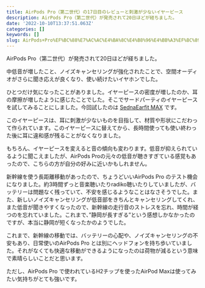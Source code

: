 ```yaml
---
title: AirPods Pro（第二世代）の17日目のレビューと刺激が少ないイヤーピース
description: AirPods Pro（第二世代）が発売されて20日ほどが経ちました。
date: '2022-10-10T13:37:51.063Z'
categories: []
keywords: []
slug: AirPods+Pro%EF%BC%88%E7%AC%AC%E4%BA%8C%E4%B8%96%E4%BB%A3%EF%BC%89%E3%81%AE17%E6%97%A5%E7%9B%AE%E3%81%AE%E3%83%AC%E3%83%93%E3%83%A5%E3%83%BC%E3%81%A...
---
```

AirPods Pro（第二世代）が発売されて20日ほどが経ちました。

中低音が増したこと、ノイズキャンセリングが強化されたことで、空間オーディオがさらに聞き応えが良くなり、使い続けたいイヤホンでした。

ひとつだけ気になったことがありました。イヤーピースの密度が増したのか、耳の摩擦が増したように感じたことでした。そこでサードパーティのイヤーピースを試してみることにしました。今回試したのは [SednaEarfit MAX](https://www.aiuto-jp.co.jp/products/product_4036.php) です。

このイヤーピースは、耳に刺激が少ないものを目指して、材質や形状にこだわって作られています。このイヤーピースに替えてから、長時間使っても使い終わった後に耳に違和感が残ることがなくなりました。

もちろん、イヤーピースを変えると音の傾向も変わります。低音が抑えられているように聞こえましたが、AirPods Proの元々の低音が聴きすぎている感覚もあったので、こちらの方が自分の好みに近いかもしれません。

新幹線を使う長距離移動があったので、ちょうどいいAirPods Pro のテスト機会になりました。約3時間ずっと音楽聴いたりradiko聴いたりしていましたが、バッテリーは問題なく残っていて、不安を感じるようなことはなさそうでした。また、新しいノイズキャンセリングが低音部をきちんとキャンセリングしてくれ、また低音が聞きやすくなったので、新幹線の走行音のストレスを忘れ、時間が経つのを忘れていました。これまで、”静岡が長すぎる”という感想しかなかったのですが、本当に静岡が短くなったかのようでした。

これまで、新幹線の移動では、バッテリーの心配や、ノイズキャンセリングの不安もあり、日常使いのAirPods Pro とは別にヘッドフォンを持ち歩いていました。それがなくても快適な移動ができるようになったのは荷物が減るという意味で素晴らしいことだと思います。

ただし、AirPods Pro で使われているH2チップを使ったAirPod Maxは使ってみたい気持ちがとても強いです。